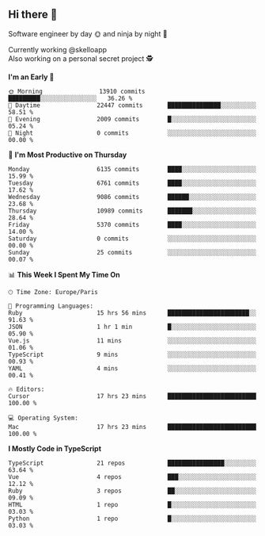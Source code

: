 ## Hi there 👋

Software engineer by day 🌞 and ninja by night 🌝

Currently working @skelloapp <br>
Also working on a personal secret project 🕵️

<!--START_SECTION:waka-->
**I'm an Early 🐤** 

```text
🌞 Morning                13910 commits       █████████░░░░░░░░░░░░░░░░   36.26 % 
🌆 Daytime                22447 commits       ███████████████░░░░░░░░░░   58.51 % 
🌃 Evening                2009 commits        █░░░░░░░░░░░░░░░░░░░░░░░░   05.24 % 
🌙 Night                  0 commits           ░░░░░░░░░░░░░░░░░░░░░░░░░   00.00 % 
```
📅 **I'm Most Productive on Thursday** 

```text
Monday                   6135 commits        ████░░░░░░░░░░░░░░░░░░░░░   15.99 % 
Tuesday                  6761 commits        ████░░░░░░░░░░░░░░░░░░░░░   17.62 % 
Wednesday                9086 commits        ██████░░░░░░░░░░░░░░░░░░░   23.68 % 
Thursday                 10989 commits       ███████░░░░░░░░░░░░░░░░░░   28.64 % 
Friday                   5370 commits        ████░░░░░░░░░░░░░░░░░░░░░   14.00 % 
Saturday                 0 commits           ░░░░░░░░░░░░░░░░░░░░░░░░░   00.00 % 
Sunday                   25 commits          ░░░░░░░░░░░░░░░░░░░░░░░░░   00.07 % 
```


📊 **This Week I Spent My Time On** 

```text
🕑︎ Time Zone: Europe/Paris

💬 Programming Languages: 
Ruby                     15 hrs 56 mins      ███████████████████████░░   91.63 % 
JSON                     1 hr 1 min          █░░░░░░░░░░░░░░░░░░░░░░░░   05.90 % 
Vue.js                   11 mins             ░░░░░░░░░░░░░░░░░░░░░░░░░   01.06 % 
TypeScript               9 mins              ░░░░░░░░░░░░░░░░░░░░░░░░░   00.93 % 
YAML                     4 mins              ░░░░░░░░░░░░░░░░░░░░░░░░░   00.41 % 

🔥 Editors: 
Cursor                   17 hrs 23 mins      █████████████████████████   100.00 % 

💻 Operating System: 
Mac                      17 hrs 23 mins      █████████████████████████   100.00 % 
```

**I Mostly Code in TypeScript** 

```text
TypeScript               21 repos            ████████████████░░░░░░░░░   63.64 % 
Vue                      4 repos             ███░░░░░░░░░░░░░░░░░░░░░░   12.12 % 
Ruby                     3 repos             ██░░░░░░░░░░░░░░░░░░░░░░░   09.09 % 
HTML                     1 repo              █░░░░░░░░░░░░░░░░░░░░░░░░   03.03 % 
Python                   1 repo              █░░░░░░░░░░░░░░░░░░░░░░░░   03.03 % 
```




<!--END_SECTION:waka-->

<!--
**antoinelncl/antoinelncl** is a ✨ _special_ ✨ repository because its `README.md` (this file) appears on your GitHub profile.

Here are some ideas to get you started:

- 🔭 I’m currently working on ...
- 🌱 I’m currently learning ...
- 👯 I’m looking to collaborate on ...
- 🤔 I’m looking for help with ...
- 💬 Ask me about ...
- 📫 How to reach me: ...
- 😄 Pronouns: ...
- ⚡ Fun fact: ...
-->
